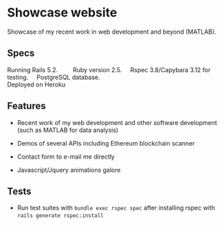 # Showcase website
Showcase of my recent work in web development and beyond (MATLAB).
 
## Specs
Running Rails 5.2. &nbsp;&nbsp;&nbsp; &nbsp;&nbsp;&nbsp; Ruby version 2.5.  &nbsp;&nbsp;&nbsp; Rspec 3.8/Capybara 3.12 for testing.  &nbsp;&nbsp;&nbsp; PostgreSQL database. &nbsp;&nbsp;&nbsp; <br>  Deployed on Heroku

## Features
* Recent work of my web development and other software development (such as MATLAB for data analysis)

* Demos of several APIs including Ethereum blockchain scanner 

* Contact form to e-mail me directly

* Javascript/Jquery animations galore

## Tests
* Run test suites with `bundle exec rspec spec` after installing rspec with `rails generate rspec:install`

